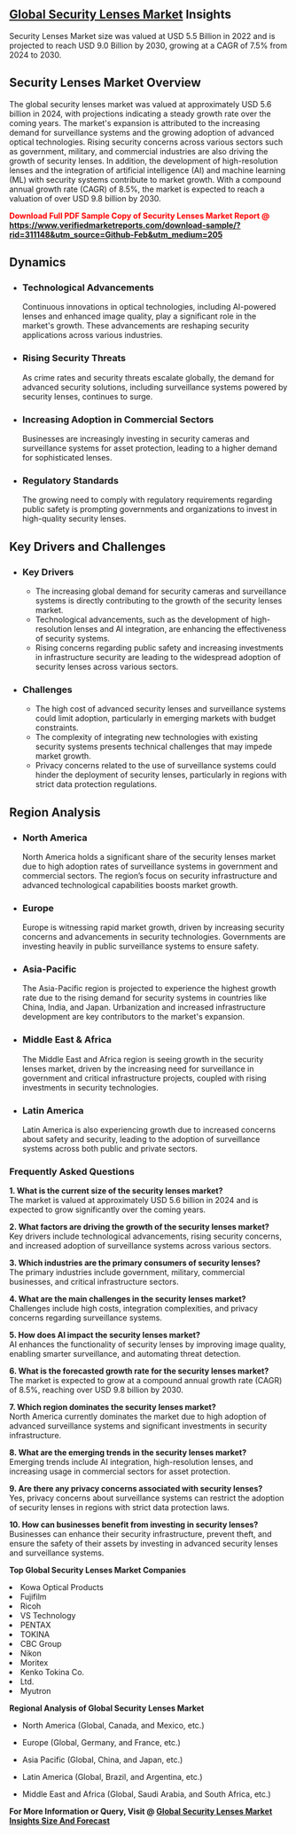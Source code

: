 <h2><a href="https://www.verifiedmarketreports.com/download-sample/?rid=311148&amp;utm_source=Github&amp;utm_medium=205" target="_blank">Global Security Lenses Market</a> Insights</h2><p>Security Lenses Market size was valued at USD 5.5 Billion in 2022 and is projected to reach USD 9.0 Billion by 2030, growing at a CAGR of 7.5% from 2024 to 2030.</p><p> <h2>Security Lenses Market Overview</h2> <p>The global security lenses market was valued at approximately USD 5.6 billion in 2024, with projections indicating a steady growth rate over the coming years. The market's expansion is attributed to the increasing demand for surveillance systems and the growing adoption of advanced optical technologies. Rising security concerns across various sectors such as government, military, and commercial industries are also driving the growth of security lenses. In addition, the development of high-resolution lenses and the integration of artificial intelligence (AI) and machine learning (ML) with security systems contribute to market growth. With a compound annual growth rate (CAGR) of 8.5%, the market is expected to reach a valuation of over USD 9.8 billion by 2030.</p> <p><b><p><span class=""><span style="color: #ff0000;"><strong>Download Full PDF Sample Copy of Security Lenses Market Report</strong> @ </span><a href="https://www.verifiedmarketreports.com/download-sample/?rid=311148&amp;utm_source=Github-Feb&amp;utm_medium=205" target="_blank">https://www.verifiedmarketreports.com/download-sample/?rid=311148&amp;utm_source=Github-Feb&amp;utm_medium=205</a></span></p></b></p> <h2>Dynamics</h2> <ul> <li><h3>Technological Advancements</h3> Continuous innovations in optical technologies, including AI-powered lenses and enhanced image quality, play a significant role in the market's growth. These advancements are reshaping security applications across various industries.</li> <li><h3>Rising Security Threats</h3> As crime rates and security threats escalate globally, the demand for advanced security solutions, including surveillance systems powered by security lenses, continues to surge.</li> <li><h3>Increasing Adoption in Commercial Sectors</h3> Businesses are increasingly investing in security cameras and surveillance systems for asset protection, leading to a higher demand for sophisticated lenses.</li> <li><h3>Regulatory Standards</h3> The growing need to comply with regulatory requirements regarding public safety is prompting governments and organizations to invest in high-quality security lenses.</li> </ul> <h2>Key Drivers and Challenges</h2> <ul> <li><h3>Key Drivers</h3> <ul> <li>The increasing global demand for security cameras and surveillance systems is directly contributing to the growth of the security lenses market.</li> <li>Technological advancements, such as the development of high-resolution lenses and AI integration, are enhancing the effectiveness of security systems.</li> <li>Rising concerns regarding public safety and increasing investments in infrastructure security are leading to the widespread adoption of security lenses across various sectors.</li> </ul> </li> <li><h3>Challenges</h3> <ul> <li>The high cost of advanced security lenses and surveillance systems could limit adoption, particularly in emerging markets with budget constraints.</li> <li>The complexity of integrating new technologies with existing security systems presents technical challenges that may impede market growth.</li> <li>Privacy concerns related to the use of surveillance systems could hinder the deployment of security lenses, particularly in regions with strict data protection regulations.</li> </ul> </li> </ul> <h2>Region Analysis</h2> <ul> <li><h3>North America</h3> North America holds a significant share of the security lenses market due to high adoption rates of surveillance systems in government and commercial sectors. The region’s focus on security infrastructure and advanced technological capabilities boosts market growth.</li> <li><h3>Europe</h3> Europe is witnessing rapid market growth, driven by increasing security concerns and advancements in security technologies. Governments are investing heavily in public surveillance systems to ensure safety.</li> <li><h3>Asia-Pacific</h3> The Asia-Pacific region is projected to experience the highest growth rate due to the rising demand for security systems in countries like China, India, and Japan. Urbanization and increased infrastructure development are key contributors to the market's expansion.</li> <li><h3>Middle East & Africa</h3> The Middle East and Africa region is seeing growth in the security lenses market, driven by the increasing need for surveillance in government and critical infrastructure projects, coupled with rising investments in security technologies.</li> <li><h3>Latin America</h3> Latin America is also experiencing growth due to increased concerns about safety and security, leading to the adoption of surveillance systems across both public and private sectors.</li> </ul> <h3>Frequently Asked Questions</h3> <p><b>1. What is the current size of the security lenses market?</b><br>The market is valued at approximately USD 5.6 billion in 2024 and is expected to grow significantly over the coming years.</p> <p><b>2. What factors are driving the growth of the security lenses market?</b><br>Key drivers include technological advancements, rising security concerns, and increased adoption of surveillance systems across various sectors.</p> <p><b>3. Which industries are the primary consumers of security lenses?</b><br>The primary industries include government, military, commercial businesses, and critical infrastructure sectors.</p> <p><b>4. What are the main challenges in the security lenses market?</b><br>Challenges include high costs, integration complexities, and privacy concerns regarding surveillance systems.</p> <p><b>5. How does AI impact the security lenses market?</b><br>AI enhances the functionality of security lenses by improving image quality, enabling smarter surveillance, and automating threat detection.</p> <p><b>6. What is the forecasted growth rate for the security lenses market?</b><br>The market is expected to grow at a compound annual growth rate (CAGR) of 8.5%, reaching over USD 9.8 billion by 2030.</p> <p><b>7. Which region dominates the security lenses market?</b><br>North America currently dominates the market due to high adoption of advanced surveillance systems and significant investments in security infrastructure.</p> <p><b>8. What are the emerging trends in the security lenses market?</b><br>Emerging trends include AI integration, high-resolution lenses, and increasing usage in commercial sectors for asset protection.</p> <p><b>9. Are there any privacy concerns associated with security lenses?</b><br>Yes, privacy concerns about surveillance systems can restrict the adoption of security lenses in regions with strict data protection laws.</p> <p><b>10. How can businesses benefit from investing in security lenses?</b><br>Businesses can enhance their security infrastructure, prevent theft, and ensure the safety of their assets by investing in advanced security lenses and surveillance systems.</p> </p><p><strong>Top Global Security Lenses Market Companies</strong></p><div data-test-id=""><p><li>Kowa Optical Products</li><li> Fujifilm</li><li> Ricoh</li><li> VS Technology</li><li> PENTAX</li><li> TOKINA</li><li> CBC Group</li><li> Nikon</li><li> Moritex</li><li> Kenko Tokina Co.</li><li> Ltd.</li><li> Myutron</li></p><div><strong>Regional Analysis of&nbsp;Global Security Lenses Market</strong></div><ul><li dir="ltr"><p dir="ltr">North America&nbsp;(Global, Canada, and Mexico, etc.)</p></li><li dir="ltr"><p dir="ltr">Europe (Global, Germany, and France, etc.)</p></li><li dir="ltr"><p dir="ltr">Asia Pacific&nbsp;(Global, China, and Japan, etc.)</p></li><li dir="ltr"><p dir="ltr">Latin America&nbsp;(Global, Brazil, and Argentina, etc.)</p></li><li dir="ltr">Middle East and Africa&nbsp;(Global, Saudi Arabia, and South Africa, etc.)</li></ul><p><strong>For More Information or Query, Visit @&nbsp;</strong><strong><a href="https://www.verifiedmarketreports.com/product/security-lenses-market/?utm_source=Github&amp;utm_medium=205" target="_blank">Global Security Lenses Market Insights Size And Forecast</a></strong></p></div>
